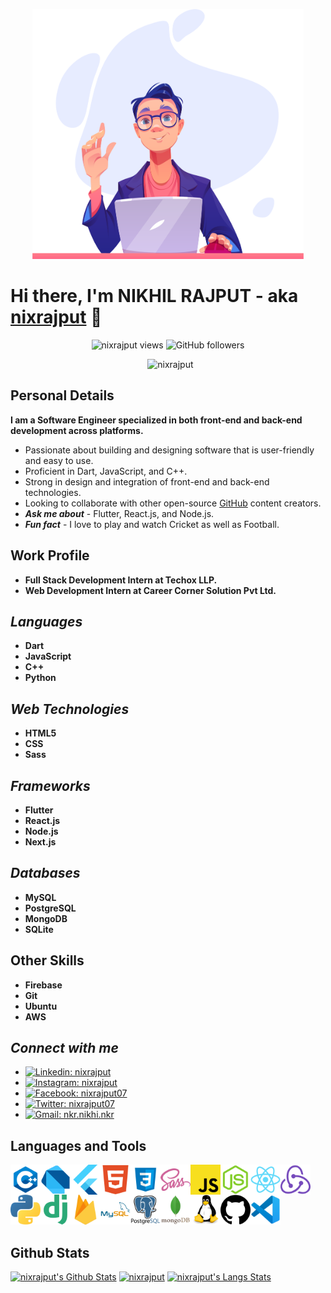 <p align="center">
  <img src="dev.png" height="400px" width="auto" alt="cover-img"/>
</p>

# Hi there, I'm NIKHIL RAJPUT - aka [nixrajput][portfolio] 👋

<p align="center">
<img src="https://komarev.com/ghpvc/?username=nixrajput&style=flat-square" alt="nixrajput views"/>
<img alt="GitHub followers" src="https://img.shields.io/github/followers/nixrajput?style=flat-square">
</p>

<p align="center">&nbsp;
  <img src="https://github-profile-trophy.vercel.app/?username=nixrajput&row=2&column=3&theme=vue-dark" alt="nixrajput" />
 </p>

## Personal Details

**I am a Software Engineer specialized in both front-end and back-end development across platforms.**

* Passionate about building and designing software that is user-friendly and easy to use.
* Proficient in Dart, JavaScript, and C++.
* Strong in design and integration of front-end and back-end technologies.
* Looking to collaborate with other open-source [GitHub][github] content creators.
* ***Ask me about*** - Flutter, React.js, and Node.js.
* ***Fun fact*** - I love to play and watch Cricket as well as Football.

## Work Profile

* **Full Stack Development Intern at Techox LLP.**
* **Web Development Intern at Career Corner Solution Pvt Ltd.**

## *Languages*

* **Dart**
* **JavaScript**
* **C++**
* **Python**

## *Web Technologies*

* **HTML5**
* **CSS**
* **Sass**

## *Frameworks*

* **Flutter**
* **React.js**
* **Node.js**
* **Next.js**

## *Databases*

* **MySQL**
* **PostgreSQL**
* **MongoDB**
* **SQLite**

## Other Skills

* **Firebase**
* **Git**
* **Ubuntu**
* **AWS**

## *Connect with me*

* [![Linkedin: nixrajput](https://img.shields.io/badge/-nixrajput-blue?style=social&logo=Linkedin&link=https://www.linkedin.com/in/nixrajput/)](https://www.linkedin.com/in/nixrajput/)
* [![Instagram: nixrajput](https://img.shields.io/badge/-nixrajput-blue?style=social&logo=Instagram&link=https://www.instagram.com/nixrajput/)](https://www.instagram.com/nixrajput)
* [![Facebook: nixrajput07](https://img.shields.io/badge/-nixrajput07-blue?style=social&logo=Facebook&link=https://www.facebook.com/nixrajput07/)](https://www.facebook.com/nixrajput07)
* [![Twitter: nixrajput07](https://img.shields.io/twitter/follow/nixrajput07?style=social)](https://twitter.com/nixrajput07)
* [![Gmail: nkr.nikhi.nkr](https://img.shields.io/badge/-nkr.nikhil.nkr@gmail.com-blue?style=social&logo=Gmail&link=mailto:nkr.nikhil.nkr@gmail.com)](mailto:nkr.nikhil.nkr@gmail.com)

## Languages and Tools

<p>
<img align="left" alt="C++" width="48px" src="icons/cpp.png" />
<img align="left" alt="Dart" width="48px" src="icons/dart.png" />
<img align="left" alt="Flutter" width="48px" src="icons/flutter.png" />
<img align="left" alt="HTML5" width="48px" src="icons/html5.png" />
<img align="left" alt="CSS3" width="48px" src="icons/css.png" />
<img align="left" alt="Sass" width="48px" src="icons/sass.png" />
<img align="left" alt="JavaScript" width="48px" src="icons/javascript.png" />
<img align="left" alt="Node.js" width="48px" src="icons/node-js.png" />
<img align="left" alt="React.js" width="48px" src="icons/react.png" />
<img align="left" alt="Redux" width="48px" src="icons/redux.png" />
<img align="left" alt="Python" width="48px" src="icons/python.png" />
<img align="left" alt="Django" width="48px" src="icons/django.png" />
<img align="left" alt="Python" width="48px" src="icons/firebase.png" />
<img align="left" alt="MySQL" width="48px" src="icons/mysql.png" />
<img align="left" alt="PostGreSQL" width="48px" src="icons/postgresql.png" />
<img align="left" alt="MongoDB" width="48px" src="icons/mongodb.png" />
<img align="left" alt="Linux" width="48px" src="icons/linux.png" />
<img align="left" alt="Github" width="48px" src="icons/github.png" />
<img  alt="VS Code" width="48px" src="icons/vscode.png" />
</p>

## Github Stats

[<img alt="nixrajput's Github Stats" src="https://github-readme-stats.vercel.app/api?username=nixrajput&show_icons=true&hide_border=true&theme=vue-dark" width="480" />][me]
[<img src="https://github-readme-streak-stats.herokuapp.com/?user=nixrajput&show_icons=true&theme=vue-dark" alt="nixrajput" width="480"/>][me]
[<img alt="nixrajput's Langs Stats" src="https://github-readme-stats.vercel.app/api/top-langs/?username=nixrajput&hide_border=true&theme=vue-dark" width="480" />][me]

[github]: https://github.com
[me]: https://github.com/nixrajput
[portfolio]: https://nixrajput.nixlab.co.in
[website]: https://nixlab.co.in
[facebook]: https://facebook.com/nixrajput07
[twitter]: https://facebook.com/nixrajput07
[instagram]: https://instagram.com/nixrajput
[linkedin]: https://linkedin.com/in/nixrajput